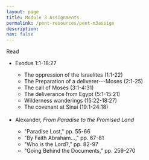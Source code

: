 ```yaml
---
layout: page
title: Module 3 Assignments
permalink: /pent-resources/pent-m3assign
description: 
nav: false
---
```


<!-- Read -->
<div class="row"> 
    <div class="col-sm-2">
      <span class="badge badge-module">Read</span>
    </div>
    <div class="col-sm">
      <ul>
        <li> Exodus 1:1-18:27 </li>
        <ul>
          <li> The oppression of the Israelites (1:1-22) </li>
          <li> The Preparation of a deliverer---Moses (2:1-25)</li>
          <li> The call of Moses (3:1-4:31) </li>
          <li> The deliverance from Egypt (5:1-15:21) </li>
          <li> Wilderness wanderings (15:22-18:27) </li>
          <li> The covenant at Sinai (19:1-24:18) </li>
        </ul>
        <br>
        <li> Alexander, <em>From Paradise to the Promised Land</em></li>
        <ul>
          <li> "Paradise Lost," pp. 55-66 </li>
          <li> "By Faith Abraham...," pp. 67-81 </li>
          <li> "Who is the Lord?," pp. 82-97 </li>
          <li> "Going Behind the Documents," pp. 259-270 </li>
        </ul>  
      </ul>
    </div>
</div>
